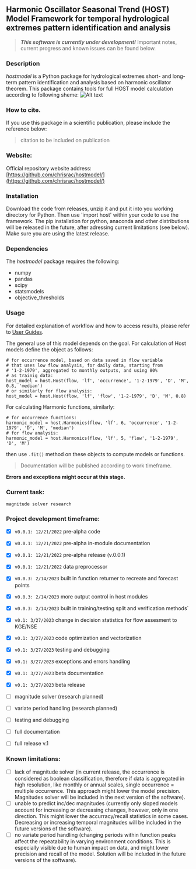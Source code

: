 ## Harmonic Oscillator Seasonal Trend (HOST) Model Framework for temporal hydrological extremes pattern identification and analysis

> ***This software is currently under development!*** Important notes, current progress and known issues can be found below.


### Description
*hostmodel* is a Python package for hydrological extremes short- and long-term pattern identification and analysis based on harmonic oscillator theorem. 
This package contains tools for full HOST model calculation according to following sheme:
![Alt text](https://lh3.googleusercontent.com/pw/AMWts8CwwTiOw7kZUlNRi85wyTHh1FnQnp1u2wtrOudwD_Zp10-hKX3T0RMWIxIykp8236OPbi8L7baR0WZNoF50jSnbLWJ5Tc6zAE4rFr5miyQxnv62GIYAb2LUYUlJIjhY7ZOiayC05R0m5aFlmMj60rg=w720-h365-no "HOST model framework")



### How to cite. 
If you use this package in a scientific publication, please include the reference below:
> citation to be included on publication



### Website:
Official repository website address:
[https://github.com/chrisrac/hostmodel/](https://github.com/chrisrac/hostmodel/)



### Installation
Download the code from releases, unzip it and put it into you working directory for Python. 
Then use 'import host' within your code to use the framework. 
The pip installation for python, anaconda and other distributions will be released in the future, after adressing current limitations (see below).
Make sure you are using the latest release.



### Dependencies
The *hostmodel* package requires the following:
- numpy
- pandas
- scipy
- statsmodels
- objective_thresholds



### Usage
For detailed explanation of workflow and how to access results, please refer to [User Guides](https://github.com/chrisrac/hostmodel/tree/main/user_guides).

The general use of this model depends on the goal.
For calculation of Host models define the object as follows:
```
# for occurrence model, based on data saved in flow variable
# that uses low flow analysis, for daily data, starting from 
# '1-2-1979', aggregated to monthly outputs, and using 80%
# as trainig data:
host_model = host.Host(flow, 'lf', 'occurrence', '1-2-1979', 'D', 'M', 0.8, 'median') 
# or similarly for flow analysis:
host_model = host.Host(flow, 'lf', 'flow', '1-2-1979', 'D', 'M', 0.8)
```
For calculating Harmonic functions, similarly:
```
# for occurrence functions:
harmonic_model = host.Harmonics(flow, 'lf', 6, 'occurrence', '1-2-1979', 'D', 'M', 'median')  
# for flow analysis:
harmonic_model = host.Harmonics(flow, 'lf', 5, 'flow', '1-2-1979', 'D', 'M')
```
then use `.fit()` method on these objects to compute models or functions.


> Documentation will be published according to work timeframe.

**Errors and exceptions might occur at this stage.**



### Current task:
`magnitude solver research`



### Project development timeframe:
- [x] `v0.0.1: 12/21/2022` pre-alpha code
- [x] `v0.0.1: 12/21/2022` pre-alpha in-module documentation
- [x] `v0.0.1: 12/21/2022` pre-alpha release (v.0.0.1)
- [x] `v0.0.1: 12/21/2022` data preprocessor
- [x] `v0.0.3: 2/14/2023` built in function returner to recreate and forecast points 
- [x] `v0.0.3: 2/14/2023` more output control in host modules
- [x] `v0.0.3: 2/14/2023` built in training/testing split and verification methods`
- [x] `v0.1: 3/27/2023` change in decision statistics for flow assesment to KGE/NSE 
- [x] `v0.1: 3/27/2023` code optimization and vectorization
- [x] `v0.1: 3/27/2023` testing and debugging
- [x] `v0.1: 3/27/2023` exceptions and errors handling
- [x] `v0.1: 3/27/2023` beta documentation
- [x] `v0.1: 3/27/2023` beta release
- [ ] magnitude solver (research planned)
- [ ] variate period handling (research planned)
- [ ] testing and debugging
- [ ] full documentation
- [ ] full release v.1



### Known limitations:
- [ ] lack of magnitude solver (in current release, the occurrence is considered as boolean classification, therefore if data is aggregated in high resolution, like monthly or annual scales, single occurrence = multiple occurrence. This approach might lower the model precision. Magnitudes solver will be included in the next version of the software). 
- [ ] unable to predict inc/dec magnitudes (currently only sloped models account for increasing or decreasing changes, however, only in one direction. This might lower the accurracy/recall statistics in some cases. Decreasing or increasing temporal magnitudes will be included in the future versions of the software).
- [ ] no variate period handling (changing periods within function peaks affect the repeatability in varying environment conditions. This is especially visible due to human impact on data, and might lower precision and recall of the model. Solution will be included in the future versions of the software).
